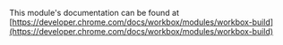 This module's documentation can be found at [https://developer.chrome.com/docs/workbox/modules/workbox-build](https://developer.chrome.com/docs/workbox/modules/workbox-build)
